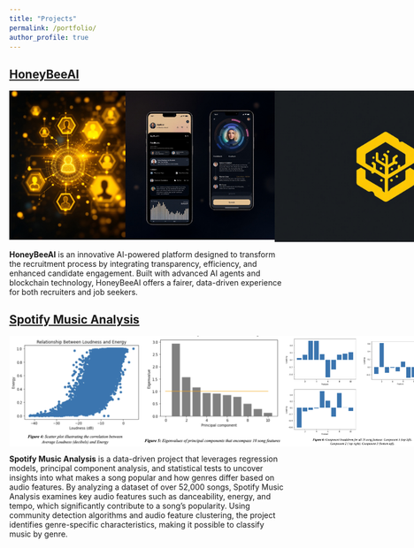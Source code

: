```yaml
---
title: "Projects"
permalink: /portfolio/
author_profile: true
---
```

## [HoneyBeeAI](https://github.com/gokulnpc/Cornell-Hackathon)
<div style="display: flex; justify-content: space-around;">
  <img src="/images/honeybee6.jpg" alt="honeybee" width="270" height="270">
  <img src="/images/honeybee.jpg" alt="demo" width="300" height="270">
  <img src="/images/honeybees.jpg" alt="demo2" width="400 height="270">
</div>

**HoneyBeeAI** is an innovative AI-powered platform designed to transform the recruitment process by integrating transparency, efficiency, and enhanced candidate engagement. Built with advanced AI agents and blockchain technology, HoneyBeeAI offers a fairer, data-driven experience for both recruiters and job seekers.



## [Spotify Music Analysis](https://github.com/aaronmunford/Spotify-Music-Analysis)
<div style="display: flex; justify-content: space-around;">
  <img src="/images/Loudness and Energy.png" alt="Loudness and Energy" width="300" height="200">
  <img src="/images/Eigenvalue PCA.png" alt="Eigenvalue PCA" width="300" height="200">
  <img src="/images/Component Breakdown.png" alt="Component Breakdown" width="300" height="200">
</div>

**Spotify Music Analysis** is a data-driven project that leverages regression models, principal component analysis, and statistical tests to uncover insights into what makes a song popular and how genres differ based on audio features.
By analyzing a dataset of over 52,000 songs, Spotify Music Analysis examines key audio features such as danceability, energy, and tempo, which significantly contribute to a song’s popularity. Using community detection algorithms and audio feature clustering, the project identifies genre-specific characteristics, making it possible to classify music by genre.

